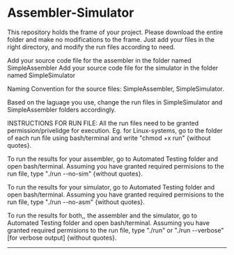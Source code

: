 # Assembler-Simulator

This repository holds the frame of your project.
Please download the entire folder and make no modifications to the frame.
Just add your files in the right directory, and modify the run files according to need.


Add your source code file for the assembler in the folder named SimpleAssembler
Add your source code file for the simulator in the folder named SimpleSimulator

Naming Convention for the source files: SimpleAssembler, SimpleSimulator.

Based on the laguage you use, change the run files in SimpleSimulator and SimpleAssembler folders accordingly.

INSTRUCTIONS FOR RUN FILE: All the run files need to be granted permission/privelidge for execution.
Eg. for Linux-systems, go to the folder of each run file using bash/terminal and write "chmod +x run" {without quotes}.

To run the results for your assembler, go to Automated Testing folder and open bash/terminal.
Assuming you have granted required permisions to the run file, type "./run --no-sim" {without quotes}.

To run the results for your simulator, go to Automated Testing folder and open bash/terminal.
Assuming you have granted required permisions to the run file, type "./run --no-asm" {without quotes}.

To run the results for both,, the assembler and the simulator, go to Automated Testing folder and open bash/terminal.
Assuming you have granted required permisions to the run file, type "./run" or "./run --verbose" [for verbose output] {without quotes}.
_________________________________________________________________________________________________________________________________________________________________________
